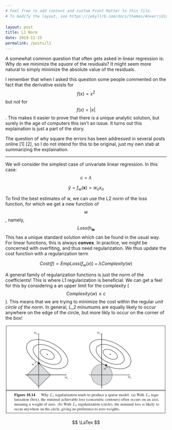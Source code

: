 ```yaml
---
# Feel free to add content and custom Front Matter to this file.
# To modify the layout, see https://jekyllrb.com/docs/themes/#overriding-theme-defaults

layout: post
title: L1 Norm
date: 2019-11-25
permalink: /posts/l1
---
```

A somewhat common question that often gets asked in linear regression is: Why do we minimize the *square* of the residuals? It might seem more natural to simply minimize the absolute value of the residuals. 

I remember that when I asked this question some people commented on the fact that the derivative exists for $$f(x)=x^2$$ but not for $$f(x)=|x|$$. This makes it easier to prove that there is a unique analytic solution, but surely in the age of computers this isn't an issue. It turns out this explaination is just a part of the story.

The question of why square the errors has been addressed in several posts online [1] [2], so I do not intend for this to be original, just my own stab at summarizing the explaination.

---

We will consider the simplest case of univariate linear regression. In this case: $$ c=\lambda $$

$$ \hat{y}= f_w(\textbf{x})=w_n x_n $$

To find the best estimates of w, we can use the L2 norm of the loss function, for which we get a new function of $$w$$, namely, $$Loss(h_\textbf{w}$$
This has a unique standard solution which can be found in the usual way. For linear functions, this is always **convex**. In practice, we might be concerned with overfiting, and thus need regularization. We thus update the cost function with a regularization term

$$ Cost(f)= EmpLoss(f_w(x)) + \lambda Complexity(w) $$

A general family of regularization functions is just the norm of the coefficients!
This is where L1 regularization is beneficial. We can get a feel for this by considering a an upper limit for the complexity ($$Complexity(w) \leq c$$).
This means that we are trying to minimize the cost within the regular *unit circle of the norm*. In general, L_2 minumums are equally likely to occur anywhere on the edge of the circle, but more likly to occur on the corner of the box!

![picture](/assets/l1.png)

$$ \LaTex $$

[^1]: https://stats.stackexchange.com/questions/118/why-square-the-difference-instead-of-taking-the-absolute-value-in-standard-devia
[^2]: https://www.benkuhn.net/squared 